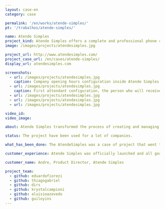 ```yaml
---
layout: case-en
category: case

permalink: '/en/works/atende-simples/'
pt: '/trabalhos/atende-simples/'

name: Atende Simples
project_kind: Atende Simples offers a complete and professional phone customer support for businesses.
image: /images/projects/atendesimples.jpg

project_url: http://www.atendesimples.com/
project_case_url: /en/cases/atende-simples/
display_url: atendesimples.com

screenshots:
  - url: /images/projects/atendesimples.jpg
    caption: Company opening hours configuration inside Atende Simples
  - url: /images/projects/atendesimples.jpg
    caption: First attendant configuration, the person who will receive the call
  - url: /images/projects/atendesimples.jpg
  - url: /images/projects/atendesimples.jpg
  - url: /images/projects/atendesimples.jpg

video_id:
video_image:

about: Atende Simples transformed the process of creating and managing customer support which, in Brazil, used to take weeks, different suppliers and a lot of money, into a simple, fast and self-service task.

status: The project have been used for a lot of companies.

what_has_been_done: The AtendeSimples was a case of project that went to "Projeto Continuado" at first. It was the best solution for this client. The project have been developed by the contribution of our employees plus the great business sense of our client.

customer_experience: Atende Simples was officially launched and all goals are being met. New opportunities have been identified to help our customers improve their business, and adjustments are released weekly.

customer_name: Andre, Product Director, Atende Simples

project_team:
  - github: eduardofiorezi
  - github: thiagogabriel
  - github: dirs
  - github: krystalcampioni
  - github: aluisioazevedo
  - github: guiloyins
---
```


